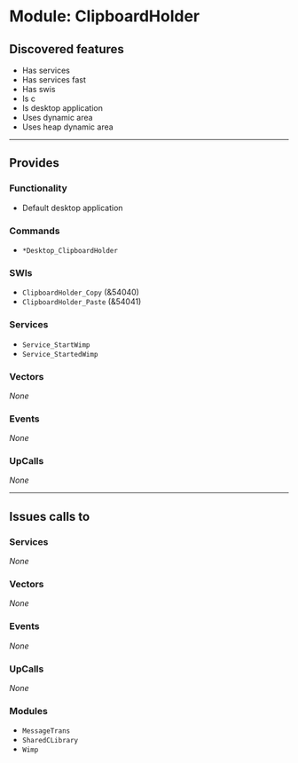 # Module: ClipboardHolder

## Discovered features


* Has services
* Has services fast
* Has swis
* Is c
* Is desktop application
* Uses dynamic area
* Uses heap dynamic area

---

## Provides

### Functionality


* Default desktop application

### Commands


* `*Desktop_ClipboardHolder`


### SWIs


* `ClipboardHolder_Copy` (&54040)
* `ClipboardHolder_Paste` (&54041)


### Services


* `Service_StartWimp`
* `Service_StartedWimp`


### Vectors


*None*


### Events


*None*


### UpCalls


*None*


---

## Issues calls to

### Services


*None*


### Vectors


*None*


### Events


*None*


### UpCalls


*None*


### Modules


* `MessageTrans`
* `SharedCLibrary`
* `Wimp`


